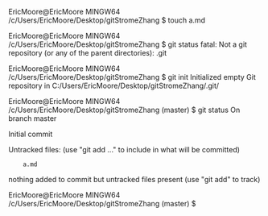 
EricMoore@EricMoore MINGW64 /c/Users/EricMoore/Desktop/gitStromeZhang
$ touch a.md

EricMoore@EricMoore MINGW64 /c/Users/EricMoore/Desktop/gitStromeZhang
$ git status
fatal: Not a git repository (or any of the parent directories): .git

EricMoore@EricMoore MINGW64 /c/Users/EricMoore/Desktop/gitStromeZhang
$ git init
Initialized empty Git repository in C:/Users/EricMoore/Desktop/gitStromeZhang/.git/

EricMoore@EricMoore MINGW64 /c/Users/EricMoore/Desktop/gitStromeZhang (master)
$ git status
On branch master

Initial commit

Untracked files:
  (use "git add <file>..." to include in what will be committed)

        a.md

nothing added to commit but untracked files present (use "git add" to track)

EricMoore@EricMoore MINGW64 /c/Users/EricMoore/Desktop/gitStromeZhang (master)
$
